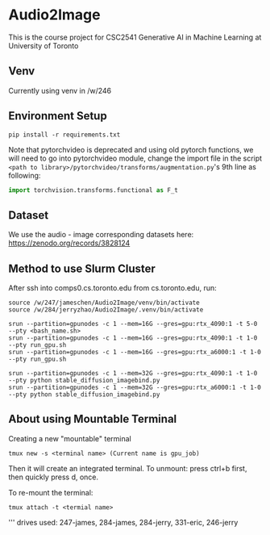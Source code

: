 # Audio2Image
This is the course project for CSC2541 Generative AI in Machine Learning at University of Toronto

## Venv
Currently using venv in /w/246

## Environment Setup
```
pip install -r requirements.txt
```
Note that pytorchvideo is deprecated and using old pytorch functions, we will 
need to go into pytorchvideo module, change the import file in the script
`<path to library>/pytorchvideo/transforms/augmentation.py`'s 9th line
as following:
```python
import torchvision.transforms.functional as F_t
```


## Dataset
We use the audio - image corresponding datasets here:
https://zenodo.org/records/3828124

## Method to use Slurm Cluster
After ssh into comps0.cs.toronto.edu from cs.toronto.edu, run:

```
source /w/247/jameschen/Audio2Image/venv/bin/activate
source /w/284/jerryzhao/Audio2Image/.venv/bin/activate

srun --partition=gpunodes -c 1 --mem=16G --gres=gpu:rtx_4090:1 -t 5-0 --pty <bash_name.sh>
srun --partition=gpunodes -c 1 --mem=16G --gres=gpu:rtx_4090:1 -t 1-0 --pty run_gpu.sh
srun --partition=gpunodes -c 1 --mem=16G --gres=gpu:rtx_a6000:1 -t 1-0 --pty run_gpu.sh

srun --partition=gpunodes -c 1 --mem=32G --gres=gpu:rtx_4090:1 -t 1-0 --pty python stable_diffusion_imagebind.py
srun --partition=gpunodes -c 1 --mem=32G --gres=gpu:rtx_a6000:1 -t 1-0 --pty python stable_diffusion_imagebind.py
```

## About using Mountable Terminal
Creating a new "mountable" terminal
```
tmux new -s <terminal name> (Current name is gpu_job)
```

Then it will create an integrated terminal. To unmount:
press ctrl+b first, then quickly press d, once. 

To re-mount the terminal:
```
tmux attach -t <termial name>
```

'''
drives used: 247-james, 284-james, 284-jerry, 331-eric, 246-jerry
